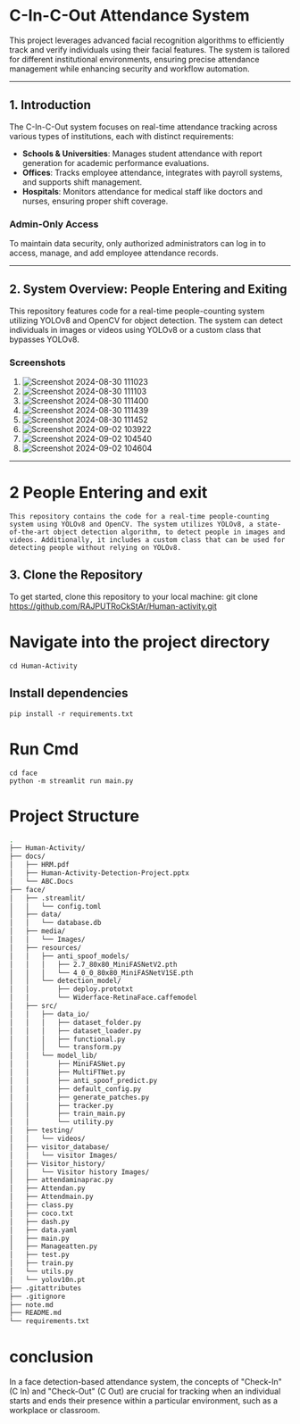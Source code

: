 # **C-In-C-Out Attendance System**

This project leverages advanced facial recognition algorithms to efficiently track and verify individuals using their facial features. The system is tailored for different institutional environments, ensuring precise attendance management while enhancing security and workflow automation.

---

## **1. Introduction**

The C-In-C-Out system focuses on real-time attendance tracking across various types of institutions, each with distinct requirements:

- **Schools & Universities**: Manages student attendance with report generation for academic performance evaluations.
- **Offices**: Tracks employee attendance, integrates with payroll systems, and supports shift management.
- **Hospitals**: Monitors attendance for medical staff like doctors and nurses, ensuring proper shift coverage.

### **Admin-Only Access**

To maintain data security, only authorized administrators can log in to access, manage, and add employee attendance records.

---

## **2. System Overview: People Entering and Exiting**

This repository features code for a real-time people-counting system utilizing YOLOv8 and OpenCV for object detection. The system can detect individuals in images or videos using YOLOv8 or a custom class that bypasses YOLOv8.

### **Screenshots**
1. ![Screenshot 2024-08-30 111023](https://github.com/user-attachments/assets/7a6fa99c-4236-49b0-950d-20137556e782)
2. ![Screenshot 2024-08-30 111103](https://github.com/user-attachments/assets/c34aa0c7-9c17-4e88-99f6-b8fa3545d197)
3. ![Screenshot 2024-08-30 111400](https://github.com/user-attachments/assets/92269665-9656-46b0-a139-4e8f2d1ea39d)
4. ![Screenshot 2024-08-30 111439](https://github.com/user-attachments/assets/e9b1c103-aaf0-4762-9ff9-07be7b954faf)
5. ![Screenshot 2024-08-30 111452](https://github.com/user-attachments/assets/de0dc683-b3c5-467c-ba38-fe1bd57d0691)
6. ![Screenshot 2024-09-02 103922](https://github.com/user-attachments/assets/f372ea54-7c55-4c54-b3a2-e7465c52feb9)
7. ![Screenshot 2024-09-02 104540](https://github.com/user-attachments/assets/39d1c50e-f1f9-4f0f-94d7-c7d5f82fac05)
8. ![Screenshot 2024-09-02 104604](https://github.com/user-attachments/assets/685acd8c-91bf-4791-b971-09312fc79999)

---


# 2  People Entering and exit 
    This repository contains the code for a real-time people-counting system using YOLOv8 and OpenCV. The system utilizes YOLOv8, a state-of-the-art object detection algorithm, to detect people in images and videos. Additionally, it includes a custom class that can be used for detecting people without relying on YOLOv8.





## **3. Clone the Repository**

To get started, clone this repository to your local machine:
    git clone https://github.com/RAJPUTRoCkStAr/Human-activity.git


# Navigate into the project directory
    cd Human-Activity
    
## Install dependencies
    pip install -r requirements.txt

# Run Cmd
    cd face     
    python -m streamlit run main.py
    
# Project Structure
```bash
.
├── Human-Activity/
├── docs/
│   ├── HRM.pdf
│   ├── Human-Activity-Detection-Project.pptx
│   └── ABC.Docs
├── face/
│   ├── .streamlit/
│   │   └── config.toml
│   ├── data/
│   │   └── database.db
│   ├── media/
│   │   └── Images/
│   ├── resources/
│   │   ├── anti_spoof_models/
│   │   │   ├── 2.7_80x80_MiniFASNetV2.pth
│   │   │   └── 4_0_0_80x80_MiniFASNetV1SE.pth
│   │   └── detection_model/
│   │       ├── deploy.prototxt
│   │       └── Widerface-RetinaFace.caffemodel
│   ├── src/
│   │   ├── data_io/
│   │   │   ├── dataset_folder.py
│   │   │   ├── dataset_loader.py
│   │   │   ├── functional.py
│   │   │   └── transform.py
│   │   └── model_lib/
│   │       ├── MiniFASNet.py
│   │       ├── MultiFTNet.py
│   │       ├── anti_spoof_predict.py
│   │       ├── default_config.py
│   │       ├── generate_patches.py
│   │       ├── tracker.py
│   │       ├── train_main.py
│   │       └── utility.py
│   ├── testing/
│   │   └── videos/
│   ├── visitor_database/
│   │   └── visitor Images/
│   ├── Visitor_history/
│   │   └── Visitor history Images/
│   ├── attendaminaprac.py
│   ├── Attendan.py
│   ├── Attendmain.py
│   ├── class.py
│   ├── coco.txt
│   ├── dash.py
│   ├── data.yaml
│   ├── main.py
│   ├── Manageatten.py
│   ├── test.py
│   ├── train.py
│   └── utils.py
│   └── yolov10n.pt
├── .gitattributes
├── .gitignore
├── note.md
├── README.md
└── requirements.txt

```

       
# conclusion

In a face detection-based attendance system, the concepts of "Check-In" (C In) and "Check-Out" (C Out) are crucial for tracking when an individual starts and ends their presence within a particular environment, such as a workplace or classroom.

 
